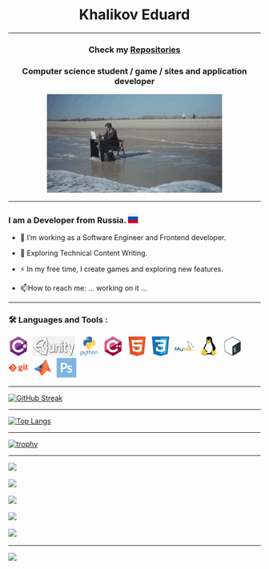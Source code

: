 <h1 align="center">Khalikov Eduard </h1>
  
  ---
  
<h3 align="center">Check my <a href="https://github.com/DyshaKhali?tab=repositories" target="_blank">Repositories</a></h3>
<h3 align="center">Computer science student / game / sites and application developer</h3>

<div id="header" align="center">
  <img src="https://github.com/DyshaKhali/DyshaKhali/blob/main/images/work.gif" width="350"/>
</div>

  ---

### I am a Developer from Russia. <img src="https://github.com/DyshaKhali/DyshaKhali/blob/main/images/russia-icon.png" width="20"> 

- :telescope: I’m working as a Software Engineer and Frontend developer.

- :seedling: Exploring Technical Content Writing.

- :zap: In my free time, I create games and exploring new features.

- :mailbox:How to reach me: ... working on it ...

---

### :hammer_and_wrench: Languages and Tools :

<div>
  <img src="https://github.com/nelogeek/nelogeek/raw/main/images/pl/csharp-original.svg" title="C#" alt="C#" width="40" height="40"/>&nbsp;
  <img src="https://github.com/nelogeek/nelogeek/raw/main/images/pl/unity_w.png" width="85" height="40"/>&nbsp;
  <img src="https://github.com/nelogeek/nelogeek/raw/main/images/pl/python-original-wordmark.svg" width="40" height="40"/>&nbsp;
  <img src="https://github.com/nelogeek/nelogeek/raw/main/images/pl/cplusplus-original.svg" width="40" height="40"/>&nbsp;
  <img src="https://github.com/nelogeek/nelogeek/raw/main/images/pl/html5-original.svg" width="40" height="40"/>&nbsp;
  <img src="https://github.com/nelogeek/nelogeek/raw/main/images/pl/css3-original.svg" width="40" height="40"/>&nbsp;
  <img src="https://github.com/nelogeek/nelogeek/raw/main/images/pl/mysql-original-wordmark.svg" width="40" height="40"/>&nbsp;
  <img src="https://github.com/nelogeek/nelogeek/raw/main/images/pl/linux-original.svg" width="40" height="40"/>&nbsp;
  <img src="https://github.com/nelogeek/nelogeek/raw/main/images/pl/bash-original.svg" width="40" height="40"/>&nbsp;
  <img src="https://github.com/nelogeek/nelogeek/raw/main/images/pl/git-plain-wordmark.svg" width="40" height="40"/>&nbsp;
  <img src="https://github.com/nelogeek/nelogeek/raw/main/images/pl/matlab-original.svg" width="40" height="40"/>&nbsp;
  <img src="https://github.com/nelogeek/nelogeek/raw/main/images/pl/photoshop-plain.svg" width="40" height="40"/>&nbsp;
</div>

---

[![GitHub Streak](https://streak-stats.demolab.com?user=DyshaKhali&theme=dark&hide_border=true&mode=weekly)](https://git.io/streak-stats) 

---

[![Top Langs](https://github-readme-stats.vercel.app/api/top-langs/?username=DyshaKhali)](https://github.com/DyshaKhali/github-readme-stats)

---

[![trophy](https://github-profile-trophy.vercel.app/?username=DyshaKhali&theme=onedark)](https://github.com/DyshaKhali/github-profile-trophy)

---



![](https://github-profile-summary-cards.vercel.app/api/cards/profile-details?username=DyshaKhali&theme=solarized_dark)


![](https://github-profile-summary-cards.vercel.app/api/cards/most-commit-language?username=DyshaKhali&theme=solarized_dark)


![](https://github-profile-summary-cards.vercel.app/api/cards/repos-per-language?username=DyshaKhali&theme=solarized_dark)


![](https://github-profile-summary-cards.vercel.app/api/cards/stats?username=DyshaKhali&theme=solarized_dark)


![](https://github-profile-summary-cards.vercel.app/api/cards/productive-time?username=DyshaKhali&theme=solarized_dark)

---
![](https://komarev.com/ghpvc/?username=DyshaKhali)

